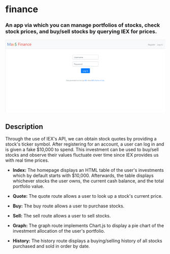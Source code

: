 # finance
### An app via which you can manage portfolios of stocks, check stock prices, and buy/sell stocks by querying IEX for prices.

![](/static/finance.gif)

## Description

Through the use of IEX's API, we can obtain stock quotes by providing a stock's ticker symbol. After registering for an account, a user can log in and is given a fake $10,000 to spend. This investment can be used to buy/sell stocks and observe their values fluctuate over time since IEX provides us with real time prices.

* **Index:** The homepage displays an HTML table of the user's investments which by default starts with $10,000. Afterwards, the table displays whichever stocks the user owns, the current cash balance, and the total portfolio value.

* **Quote:** The quote route allows a user to look up a stock's current price. 

* **Buy:** The buy route allows a user to purchase stocks.

* **Sell:** The sell route allows a user to sell stocks.

* **Graph:** The graph route implements Chart.js to display a pie chart of the investment allocation of the user's portfolio. 

* **History:** The history route displays a buying/selling history of all stocks purchased and sold in order by date.
